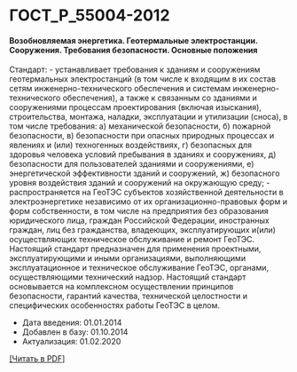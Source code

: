 # ГОСТ_Р_55004-2012

#### Возобновляемая энергетика. Геотермальные электростанции. Сооружения. Требования безопасности. Основные положения

Стандарт: - устанавливает требования к зданиям и сооружениям геотермальных электростанций (в том числе к входящим в их состав сетям инженерно-технического обеспечения и системам инженерно-технического обеспечения), а также к связанным со зданиями и сооружениями процессам проектирования (включая изыскания), строительства, монтажа, наладки, эксплуатации и утилизации (сноса), в том числе требования: а) механической безопасности, б) пожарной безопасности, в) безопасности при опасных природных процессах и явлениях и (или) техногенных воздействиях, г) безопасных для здоровья человека условий пребывания в зданиях и сооружениях, д) безопасности для пользователей зданиями и сооружениями, е) энергетической эффективности зданий и сооружений, ж) безопасного уровня воздействия зданий и сооружений на окружающую среду; - распространяется на ГеоТЭС субъектов хозяйственной деятельности в электроэнергетике независимо от их организационно-правовых форм и форм собственности, в том числе на предприятия без образования юридического лица, граждан Российской Федерации, иностранных граждан, лиц без гражданства, владеющих, эксплуатирующих и(или) осуществляющих техническое обслуживание и ремонт ГеоТЭС. Настоящий стандарт предназначен для применения проектными, эксплуатирующими и иными организациями, выполняющими эксплуатационное и техническое обслуживание ГеоТЭС, органами, осуществляющими технический надзор. Настоящий стандарт основывается на комплексном осуществлении принципов безопасности, гарантий качества, технической целостности и специфических особенностях работы ГеоТЭС в целом.

- Дата введения: 01.01.2014
- Добавлен в базу: 01.10.2014
- Актуализация: 01.02.2020

<a onclick="openFileCallback('https://standartgost.ru/g/ГОСТ_Р_55004-2012.pdf', 'ГОСТ_Р_55004-2012.pdf');" href="#">[Читать в PDF]</a>